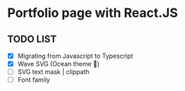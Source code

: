 # Portfolio page with React.JS

## TODO LIST

- [x] Migrating from Javascript to Typescript
- [x] Wave SVG (Ocean theme 🌊)
- [ ] SVG text mask | clippath
- [ ] Font family
